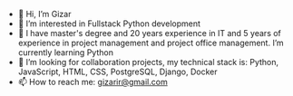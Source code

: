 - 👋 Hi, I’m Gizar
- 👀 I’m interested in Fullstack Python development
- 🌱 I have master's degree  and  20 years experience in  IT and 5 years of experience in project  management and project office management. I’m currently learning Python
- 👀 I’m looking for collaboration projects, my technical stack is: Python, JavaScript, HTML, CSS, PostgreSQL, Django, Docker
- 📫 How to reach me: gizarir@gmail.com

<!---
GizarIR/GizarIR is a ✨ special ✨ repository because its `README.md` (this file) appears on your GitHub profile.
You can click the Preview link to take a look at your changes.
--->
